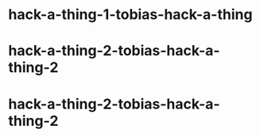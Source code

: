 # hack-a-thing-1-tobias-hack-a-thing
# hack-a-thing-2-tobias-hack-a-thing-2
# hack-a-thing-2-tobias-hack-a-thing-2
